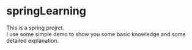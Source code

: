 # springLearning
This is a spring projrct.   
I use some simple demo to show you some basic knowledge and some detailed explanation.
